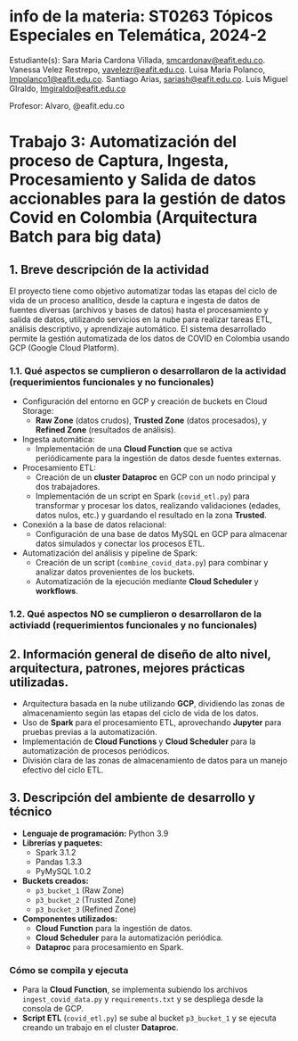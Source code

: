 # info de la materia: ST0263 Tópicos Especiales en Telemática, 2024-2

Estudiante(s): 
Sara Maria Cardona Villada, smcardonav@eafit.edu.co. 
Vanessa Velez Restrepo, vavelezr@eafit.edu.co. 
Luisa Maria Polanco, lmpolanco1@eafit.edu.co. 
Santiago Arias, sariash@eafit.edu.co. 
Luis Miguel GIraldo, lmgiraldo@eafit.edu.co

Profesor: Alvaro, @eafit.edu.co

# Trabajo 3: Automatización del proceso de Captura, Ingesta, Procesamiento y Salida de datos accionables para la gestión de datos Covid en Colombia (Arquitectura Batch para big data)

## 1. Breve descripción de la actividad
El proyecto tiene como objetivo automatizar todas las etapas del ciclo de vida de un proceso analítico, desde la captura e ingesta de datos de fuentes diversas (archivos y bases de datos) hasta el procesamiento y salida de datos, utilizando servicios en la nube para realizar tareas ETL, análisis descriptivo, y aprendizaje automático. El sistema desarrollado permite la gestión automatizada de los datos de COVID en Colombia usando GCP (Google Cloud Platform).

### 1.1. Qué aspectos se cumplieron o desarrollaron de la actividad (requerimientos funcionales y no funcionales)
- Configuración del entorno en GCP y creación de buckets en Cloud Storage:
  - **Raw Zone** (datos crudos), **Trusted Zone** (datos procesados), y **Refined Zone** (resultados de análisis).
- Ingesta automática:
  - Implementación de una **Cloud Function** que se activa periódicamente para la ingestión de datos desde fuentes externas.
- Procesamiento ETL:
  - Creación de un **cluster Dataproc** en GCP con un nodo principal y dos trabajadores.
  - Implementación de un script en Spark (`covid_etl.py`) para transformar y procesar los datos, realizando validaciones (edades, datos nulos, etc.) y guardando el resultado en la zona **Trusted**.
- Conexión a la base de datos relacional:
  - Configuración de una base de datos MySQL en GCP para almacenar datos simulados y conectar los procesos ETL.
- Automatización del análisis y pipeline de Spark:
  - Creación de un script (`combine_covid_data.py`) para combinar y analizar datos provenientes de los buckets.
  - Automatización de la ejecución mediante **Cloud Scheduler** y **workflows**.

### 1.2. Qué aspectos NO se cumplieron o desarrollaron de la activiadd (requerimientos funcionales y no funcionales)


## 2. Información general de diseño de alto nivel, arquitectura, patrones, mejores prácticas utilizadas.
- Arquitectura basada en la nube utilizando **GCP**, dividiendo las zonas de almacenamiento según las etapas del ciclo de vida de los datos.
- Uso de **Spark** para el procesamiento ETL, aprovechando **Jupyter** para pruebas previas a la automatización.
- Implementación de **Cloud Functions** y **Cloud Scheduler** para la automatización de procesos periódicos.
- División clara de las zonas de almacenamiento de datos para un manejo efectivo del ciclo ETL.

## 3. Descripción del ambiente de desarrollo y técnico
- **Lenguaje de programación:** Python 3.9
- **Librerías y paquetes:** 
  - Spark 3.1.2
  - Pandas 1.3.3
  - PyMySQL 1.0.2
- **Buckets creados:**
  - `p3_bucket_1` (Raw Zone)
  - `p3_bucket_2` (Trusted Zone)
  - `p3_bucket_3` (Refined Zone)
- **Componentes utilizados:**
  - **Cloud Function** para la ingestión de datos.
  - **Cloud Scheduler** para la automatización periódica.
  - **Dataproc** para procesamiento en Spark.

### Cómo se compila y ejecuta
- Para la **Cloud Function**, se implementa subiendo los archivos `ingest_covid_data.py` y `requirements.txt` y se despliega desde la consola de GCP.
- **Script ETL** (`covid_etl.py`) se sube al bucket `p3_bucket_1` y se ejecuta creando un trabajo en el cluster **Dataproc**.


  
